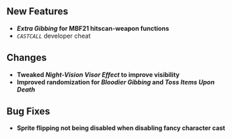 ## New Features

- **_Extra Gibbing_ for MBF21 hitscan-weapon functions**
- *`CASTCALL`* developer cheat

## Changes

- **Tweaked _Night-Vision Visor Effect_ to improve visibility**
- **Improved randomization for _Bloodier Gibbing_ and _Toss Items Upon Death_**

## Bug Fixes

- **Sprite flipping not being disabled when disabling fancy character cast**
